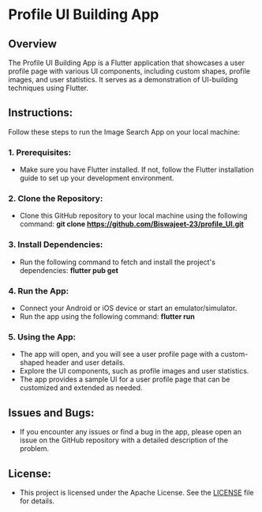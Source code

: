
# Profile UI Building App

## Overview

The Profile UI Building App is a Flutter application that showcases a user profile page with various UI components, including custom shapes, profile images, and user statistics. It serves as a demonstration of UI-building techniques using Flutter.

## Instructions:

Follow these steps to run the Image Search App on your local machine:

### 1. Prerequisites:

- Make sure you have Flutter installed. If not, follow the Flutter installation guide to set up your development environment.

### 2. Clone the Repository: 

- Clone this GitHub repository to your local machine using the following command: **git clone https://github.com/Biswajeet-23/profile_UI.git**

### 3. Install Dependencies:

- Run the following command to fetch and install the project's dependencies: **flutter pub get**

### 4. Run the App:

- Connect your Android or iOS device or start an emulator/simulator.
- Run the app using the following command: **flutter run**

### 5. Using the App:

- The app will open, and you will see a user profile page with a custom-shaped header and user details.
- Explore the UI components, such as profile images and user statistics.
- The app provides a sample UI for a user profile page that can be customized and extended as needed.

## Issues and Bugs:

- If you encounter any issues or find a bug in the app, please open an issue on the GitHub repository with a detailed description of the problem.

## License:

- This project is licensed under the Apache License. See the [LICENSE]() file for details.


